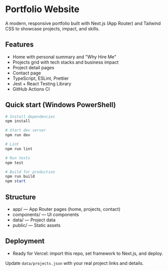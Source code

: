 # Portfolio Website

A modern, responsive portfolio built with Next.js (App Router) and Tailwind CSS to showcase projects, impact, and skills.

## Features
- Home with personal summary and "Why Hire Me"
- Projects grid with tech stacks and business impact
- Project detail pages
- Contact page
- TypeScript, ESLint, Prettier
- Jest + React Testing Library
- GitHub Actions CI

## Quick start (Windows PowerShell)
```powershell
# Install dependencies
npm install

# Start dev server
npm run dev

# Lint
npm run lint

# Run tests
npm test

# Build for production
npm run build
npm start
```

## Structure
- app/ — App Router pages (home, projects, contact)
- components/ — UI components
- data/ — Project data
- public/ — Static assets

## Deployment
- Ready for Vercel: import this repo, set framework to Next.js, and deploy.

Update `data/projects.json` with your real project links and details.
